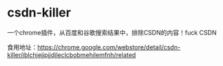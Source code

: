 # csdn-killer
一个chrome插件，从百度和谷歌搜索结果中，排除CSDN的内容！fuck CSDN

食用地址：https://chrome.google.com/webstore/detail/csdn-killer/iblchjejjpjjdjleclcbobmehilemfnh/related
